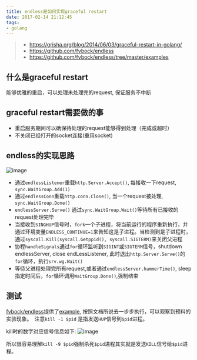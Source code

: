 ```yaml
---
title: endless是如何实现graceful restart
date: 2017-02-14 21:12:45
tags:
- golang
---
```


> - https://grisha.org/blog/2014/06/03/graceful-restart-in-golang/
> - https://github.com/fvbock/endless
> - https://github.com/fvbock/endless/tree/master/examples

## 什么是graceful restart
能够优雅的重启，可以处理未处理完的request, 保证服务不中断

## graceful restart需要做的事
- 重启服务期间可以确保待处理的request能够得到处理（完成或超时）
- 不关闭已经打开的socket连接(重用socket)

<!-- more -->

## endless的实现思路

![image](https://cloud.githubusercontent.com/assets/5611286/22914327/e0cf3e9a-f2aa-11e6-86c7-d8379e425827.png)


- 通过`endlessListener`重载`http.Server.Accept()`, 每接收一下request, `sync.WaitGroup.Add(1)`
- 通过`endlessConn`重载`http.conn.Close()`, 当一个request被处理, `sync.WaitGroup.Done()`
- `endlessServer.Serve()` 通过`sync.WaitGroup.Wait()`等待所有已接收的request处理完毕
- 当接收到`SINGHUP`信号时，`fork`一个子进程，将当前运行的程序重新执行，并通过环境变量`ENDLESS_CONTINUE=1`来告知这是子进程。当检测到是子进程时，通过`syscall.Kill(syscall.Getppid(), syscall.SIGTERM)`来关闭父进程
- 协程`handleSignals`通过`for`循环监听到`SIGINT`或`SIGTERM`信号，shutdown endlessServer, close endLessListener, 此时退出`http.Server.Serve()`的`for`循环，执行`srv.wg.Wait()`
- 等待父进程处理完所有request,或者通过`endlessServer.hammerTime()`, sleep指定时间后，`for`循环调用`WaitGroup.Done()`,强制结束


## 测试

[fvbock/endless](https://github.com/fvbock/endless)提供了[example](https://github.com/fvbock/endless/tree/master/examples), 按照文档所说去一步步执行，可以观察到预料的实验现象。　注意`kill -1 $pid` 是指发送`HUP`信号到`$pid`进程。

kill时的数字对应信号信息如下:
![image](https://cloud.githubusercontent.com/assets/5611286/22914948/b8f28784-f2ae-11e6-9f5c-a760110f0e78.png)

所以很容易理解`kill -9 $pid`强制杀死`$pid`进程其实就是发送`KILL`信号给`$pid`进程。

